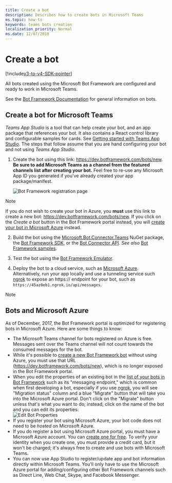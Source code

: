 ```yaml
---
title: Create a bot
description: Describes how to create bots in Microsoft Teams
ms.topic: how-to
keywords: teams bots creation
localization_priority: Normal
ms.date: 12/07/2018
---
```

# Create a bot

[!include[v3-to-v4-SDK-pointer](~/includes/v3-to-v4-pointer-bots.md)]

All bots created using the Microsoft Bot Framework are configured and ready to work in Microsoft Teams.

See the [Bot Framework Documentation](/azure/bot-service/?view=azure-bot-service-3.0) for general information on bots.

## Create a bot for Microsoft Teams

*Teams App Studio* is a tool that can help create your bot, and an app package that references your bot. It also contains a React control library and configurable samples for cards. See [Getting started with Teams App Studio](~/concepts/build-and-test/app-studio-overview.md). The steps that follow assume that you are hand configuring your bot and not using *Teams App Studio*.

1. Create the bot using this link: https://dev.botframework.com/bots/new. **Be sure to add Microsoft Teams as a channel from the featured channels list after creating your bot.** Feel free to re-use any Microsoft App ID you generated if you've already created your app package/manifest.

   ![Bot Framework registration page](~/assets/images/bots/bfregister.png)

> [!NOTE]
> If you do not wish to create your bot in Azure, you **must** use this link to create a new bot: https://dev.botframework.com/bots/new. If you click on the *Create a bot* button in the Bot Framework portal instead, you will [create your bot in Microsoft Azure](#bots-and-microsoft-azure) instead.

2. Build the bot using the [Microsoft.Bot.Connector.Teams](https://www.nuget.org/packages/Microsoft.Bot.Connector.Teams) NuGet package, the  [Bot Framework SDK](https://github.com/microsoft/botframework-sdk), or the [Bot Connector API](https://docs.microsoft.com/bot-framework/rest-api/bot-framework-rest-connector-api-reference). *See also* [Bot Framework samples](https://github.com/Microsoft/BotBuilder-Samples/blob/master/README.md).

3. Test the bot using the [Bot Framework Emulator](https://docs.microsoft.com/bot-framework/debug-bots-emulator).

4. Deploy the bot to a cloud service, such as [Microsoft Azure](https://azure.microsoft.com/). Alternatively, run your app locally and use a tunneling service such [ngrok](https://ngrok.com) to expose an https:// endpoint for your bot, such as `https://45az0eb1.ngrok.io/api/messages`.

> [!NOTE]
> ## Bots and Microsoft Azure
> As of December, 2017, the Bot Framework portal is optimized for registering bots in Microsoft Azure. Here are some things to know:
>
> * The Microsoft Teams channel for bots registered on Azure is free. Messages sent over the Teams channel will not count towards the consumed messages for the bot.
> * While it's possible to [create a new Bot Framework bot](https://dev.botframework.com/bots/new) without using Azure, you must use that URL (https://dev.botframework.com/bots/new), which is no longer exposed in the Bot Framework portal.
> * When you edit the properties of an existing bot in the [list of your bots in Bot Framework](https://dev.botframework.com/bots) such as its "messaging endpoint," which is common when first developing a bot, especially if you use [ngrok](https://ngrok.com), you will see "Migration status" column and a blue "Migrate" button that will take you into the Microsoft Azure portal. Don't click on the "Migrate" button unless that's what you want to do; instead, click on the name of the bot and you can edit its properties:</br>
   ![Edit Bot Properties](~/assets/images/bots/bf-migrate-bot-to-azure.png)
> * If you register your bot using Microsoft Azure, your bot code does not need to be *hosted* on Microsoft Azure.
> * If you do register a bot using Microsoft Azure portal, you must have a Microsoft Azure account. You can [create one for free](https://azure.microsoft.com/free/). To verify your identity when you create one, you must provide a credit card, but it won't be charged; it's always free to create and use bots with Microsoft Teams.
> * You can now use App Studio to register/update app and bot information directly within Microsoft Teams. You'll only have to use the Microsoft Azure portal for adding/configuring other Bot Framework channels such as Direct Line, Web Chat, Skype, and Facebook Messenger.
